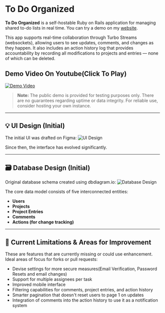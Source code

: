 
# To Do Organized

**To Do Organized** is a self-hostable Ruby on Rails application for managing shared to-do lists in real time. You can try a demo on my [website](https://bossadapt.org/todoorganized/).

This app supports real-time collaboration through Turbo Streams (websockets), allowing users to see updates, comments, and changes as they happen. It also includes an action history log that provides accountability by recording all modifications to projects and entries — none of which can be deleted.

## Demo Video On Youtube(Click To Play)
[![Demo Video](https://i.ytimg.com/vi/MvMJa6k0ogg/hqdefault.jpg)](https://youtu.be/MvMJa6k0ogg)


> **Note:** The public demo is provided for testing purposes only. There are no guarantees regarding uptime or data integrity. For reliable use, consider hosting your own instance.

---

## 💡 UI Design (Initial)

The initial UI was drafted on Figma:
![UI Design](https://github.com/user-attachments/assets/11813a9e-ec20-4705-8ab5-2da518f8f56c)

Since then, the interface has evolved significantly.

---

## 🗃️ Database Design (Initial)

Original database schema created using dbdiagram.io:
![Database Design](https://github.com/user-attachments/assets/919d4e71-036c-4f2d-bde3-f2f8d3417962)

The core data model consists of five interconnected entities:

* **Users**
* **Projects**
* **Project Entries**
* **Comments**
* **Actions (for change tracking)**

---

## 🚧 Current Limitations & Areas for Improvement

These are features that are currently missing or could use enhancement. Ideal areas of focus for forks or pull requests:
* Devise settings for more secure measures(Email Verification, Password Resets and email changes)
* Support for multiple assignees per task
* Improved mobile interface
* Filtering capabilities for comments, project entries, and action history
* Smarter pagination that doesn't reset users to page 1 on updates
* Integration of comments into the action history to use it as a notification system
